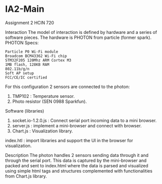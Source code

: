 # IA2-Main
Assignment 2 HCIN 720

Interaction
The model of interaction is defined by hardware and a series of software pieces. The hardware is PHOTON from particle (former spark).
PHOTON Specs:

    Particle P0 Wi-Fi module
    Broadcom BCM43362 Wi-Fi chip
    STM32F205 120Mhz ARM Cortex M3
    1MB flash, 128KB RAM
    802.11b/g/n
    Soft AP setup
    FCC/CE/IC certified
For this configuration 2 sensors are connected to the photon:

1) TMP102 : Temperature sensor.
2) Photo resistor (SEN 0988 Sparkfun).


Software (libraries)

1) socket.io-1.2.0.js : Connect serial port incoming data to a mini browser.
2) server.js : implement a mini-browser and connect with browser.
3) Chart.js : Visualization library.

index.htl : import libraries and support the UI in the browser for visualization.

Description
The photon handles 2 sensors sending data through it and through the serial port. This data is captured by the mini-browser and packed and sent
to index.html where the data is parsed and visualized using simple html tags and structures complemented with functionalities from 
Chart.js library.
